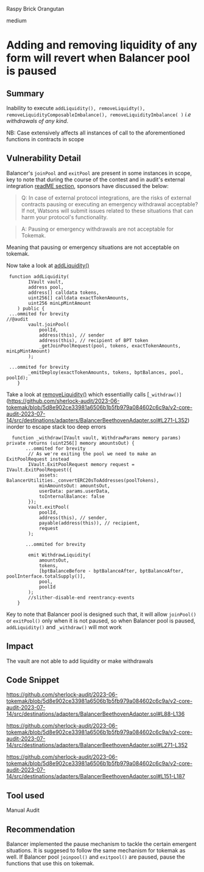 Raspy Brick Orangutan

medium

# Adding and removing liquidity of any form will revert when Balancer pool is paused

## Summary

Inability to execute `addLiquidity(), removeLiquidty(), removeLiquidityComposableImbalance(), removeLiquidityImbalance( )` _i.e withdrawals of any kind_.

NB: Case extensively affects all instances of call to the aforementioned functions in contracts in scope

## Vulnerability Detail

Balancer's `joinPool` and `exitPool` are present in some instances in scope, key to note that during the course of the contest and in audit's external integration [readME section](https://github.com/sherlock-audit/2023-06-tokemak/tree/5d8e902ce33981a6506b1b5fb979a084602c6c9a#q-in-case-of-external-protocol-integrations-are-the-risks-of-external-contracts-pausing-or-executing-an-emergency-withdrawal-acceptable-if-not-watsons-will-submit-issues-related-to-these-situations-that-can-harm-your-protocols-functionality), sponsors have discussed the below:

> Q: In case of external protocol integrations, are the risks of external contracts pausing or executing an emergency withdrawal acceptable? If not, Watsons will submit issues related to these situations that can harm your protocol's functionality.

> A: Pausing or emergency withdrawals are not acceptable for Tokemak.

Meaning that pausing or emergency situations are not acceptable on tokemak.

Now take a look at [addLiquidity()](https://github.com/sherlock-audit/2023-06-tokemak/blob/5d8e902ce33981a6506b1b5fb979a084602c6c9a/v2-core-audit-2023-07-14/src/destinations/adapters/BalancerBeethovenAdapter.sol#L88-L136)

```solidity
 function addLiquidity(
        IVault vault,
        address pool,
        address[] calldata tokens,
        uint256[] calldata exactTokenAmounts,
        uint256 minLpMintAmount
    ) public {
 ...ommited for brevity
//@audit
        vault.joinPool(
            poolId,
            address(this), // sender
            address(this), // recipient of BPT token
            _getJoinPoolRequest(pool, tokens, exactTokenAmounts, minLpMintAmount)
        );

 ...ommited for brevity
        _emitDeploy(exactTokenAmounts, tokens, bptBalances, pool, poolId);
    }
```

Take a look at [removeLiquidity()](https://github.com/sherlock-audit/2023-06-tokemak/blob/5d8e902ce33981a6506b1b5fb979a084602c6c9a/v2-core-audit-2023-07-14/src/destinations/adapters/BalancerBeethovenAdapter.sol#L151-L187) which essentiallly calls [`_withdraw()]`(https://github.com/sherlock-audit/2023-06-tokemak/blob/5d8e902ce33981a6506b1b5fb979a084602c6c9a/v2-core-audit-2023-07-14/src/destinations/adapters/BalancerBeethovenAdapter.sol#L271-L352) inorder to escape stack too deep errors

```solidity
  function _withdraw(IVault vault, WithdrawParams memory params) private returns (uint256[] memory amountsOut) {
       ...ommited for brevity
        // As we're exiting the pool we need to make an ExitPoolRequest instead
        IVault.ExitPoolRequest memory request = IVault.ExitPoolRequest({
            assets: BalancerUtilities._convertERC20sToAddresses(poolTokens),
            minAmountsOut: amountsOut,
            userData: params.userData,
            toInternalBalance: false
        });
        vault.exitPool(
            poolId,
            address(this), // sender,
            payable(address(this)), // recipient,
            request
        );

       ...ommited for brevity

        emit WithdrawLiquidity(
            amountsOut,
            tokens,
            [bptBalanceBefore - bptBalanceAfter, bptBalanceAfter, poolInterface.totalSupply()],
            pool,
            poolId
        );
        //slither-disable-end reentrancy-events
    }

```

Key to note that Balancer pool is designed such that, it will allow `joinPool()` or `exitPool()` only when it is not paused, so when Balancer pool is paused, `addLiquidity()` and `_withdraw()` will mot work

## Impact

The vault are not able to add liquidity or make withdrawals

## Code Snippet

https://github.com/sherlock-audit/2023-06-tokemak/blob/5d8e902ce33981a6506b1b5fb979a084602c6c9a/v2-core-audit-2023-07-14/src/destinations/adapters/BalancerBeethovenAdapter.sol#L88-L136

https://github.com/sherlock-audit/2023-06-tokemak/blob/5d8e902ce33981a6506b1b5fb979a084602c6c9a/v2-core-audit-2023-07-14/src/destinations/adapters/BalancerBeethovenAdapter.sol#L271-L352

https://github.com/sherlock-audit/2023-06-tokemak/blob/5d8e902ce33981a6506b1b5fb979a084602c6c9a/v2-core-audit-2023-07-14/src/destinations/adapters/BalancerBeethovenAdapter.sol#L151-L187

## Tool used

Manual Audit

## Recommendation

Balancer implemented the pause mechanism to tackle the certain emergent situations. It is suggesed to follow the same mechanism for tokemak as well. If Balancer pool `joinpool()` and `exitpool()` are paused, pause the functions that use this on tokemak.
